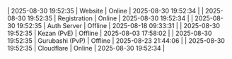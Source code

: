 | 2025-08-30 19:52:35 | Website | Online | 2025-08-30 19:52:34 |
| 2025-08-30 19:52:35 | Registration | Online | 2025-08-30 19:52:34 |
| 2025-08-30 19:52:35 | Auth Server | Offline | 2025-08-18 09:33:31 |
| 2025-08-30 19:52:35 | Kezan (PvE) | Offline | 2025-08-03 17:58:02 |
| 2025-08-30 19:52:35 | Gurubashi (PvP) | Offline | 2025-08-23 21:44:06 |
| 2025-08-30 19:52:35 | Cloudflare | Online | 2025-08-30 19:52:34 |
